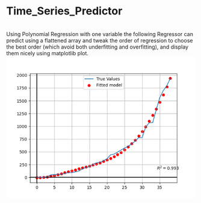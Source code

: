 # Time_Series_Predictor
<br>Using Polynomial Regression with one variable the following Regressor can predict using a flattened array and tweak the order of regression to choose the best order (which avoid both underfitting and overfitting), and display them nicely using matplotlib plot.</br>
![Example](/photos/1.png)